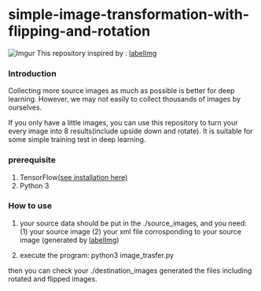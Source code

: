 # simple-image-transformation-with-flipping-and-rotation

![Imgur](https://i.imgur.com/vg4TaJO.jpg)
This repository inspired by : [labelImg](https://github.com/tzutalin/labelImg)


### Introduction

Collecting more source images as much as possible is better for deep learning. However, we may not easily to collect thousands of images by ourselves.

If you only have a little images, you can use this repository to turn your every image into 8 results(include upside down and rotate). It is suitable for some simple training test in deep learning.

### prerequisite

1. TensorFlow[(see installation here)](https://www.tensorflow.org/install/pip)
2. Python 3


### How to use

1. your source data should be put in the ./source_images, and you need:
 (1) your source image
 (2) your xml file corrosponding to your source image (generated by [labelImg](https://github.com/tzutalin/labelImg))
 
2. execute the program:
    python3 image_trasfer.py

then you can check your ./destination_images generated the files including rotated and flipped images.



